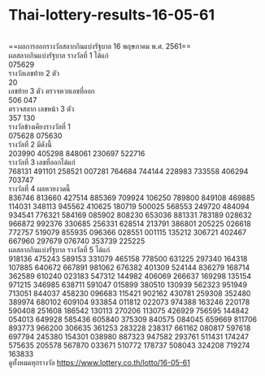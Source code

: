 # Thai-lottery-results-16-05-61
<br/>==ผลการออกรางวัลสลากกินแบ่งรัฐบาล 16 พฤษภาคม พ.ศ. 2561==<br/>ผลสลากกินแบ่งรัฐบาล รางวัลที่ 1 ได้แก่<br/>075629<br/>รางวัลเลขท้าย 2 ตัว<br/>20<br/>เลขท้าย 3 ตัว ตรวจหวยเลขที่ออก<br/>506 047<br/>ตรวจสลาก เลขหน้า 3 ตัว<br/>357 130<br/>รางวัลข้างเคียงรางวัลที่ 1<br/> 075628 075630<br/>รางวัลที่ 2 มีดังนี้<br/>203990 405298 848061 230697 522716<br/>รางวัลที่ 3 เลขที่ออกได้แก่<br/>768131 491101 258521 007281 764684 744144 228983 733558 406294 703747<br/>รางวัลที่ 4 ผลหวยงวดนี้<br/>836746 813660 427514 885369 709924 106250 789800 849108 469885 114031 348113 945562 410625 180719 500025 568553 249720 484094 934541 776321 584169 085902 808230 653036 881331 783189 028632 966872 992376 330685 256331 628514 213791 386801 205225 026618 772757 519079 855935 096366 028551 001115 135212 306721 402467 667960 297679 076740 353739 225225<br/>ผลสลากกินแบ่งรัฐบาล รางวัลที่ 5 ได้แก่<br/>918136 475243 589153 331079 465158 778500 631225 297340 164318 107885 640672 667891 981062 676382 401309 524144 836279 168714 362589 610240 023183 547312 144982 406069 266637 169298 135154 971215 346985 638711 591047 015899 380510 130939 562323 951949 713051 844037 458230 096683 115421 902162 430781 259308 352480 389974 680102 609104 933854 011812 022073 974388 163246 220178 590408 251608 186542 130113 270206 113075 426929 756595 144842 054013 649928 585436 605840 375309 840575 084045 659669 811706 893773 966200 306635 361253 283228 238317 661162 080817 597618 697794 245380 154301 038980 887323 947582 293761 511431 174247 575635 205578 567870 033671 510772 178737 508043 324208 719274 163833<br/>
ดูทั้งหมดทุกรางวัล https://www.lottery.co.th/lotto/16-05-61
